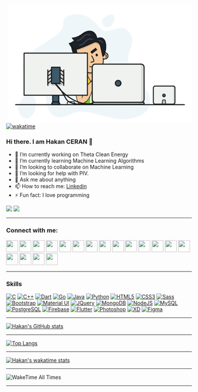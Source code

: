 <!--
  -- Author: Hakan CERAN
  -- Date: 24.11.2022
  -- Content: Github HomePage
  -->

<img align="right" alt="GIF" src="1_zVnWJtyGOX_kUIDm6ccCfQ.gif" width="500" height="320" />

[![wakatime](https://wakatime.com/badge/user/3c7a50f7-fbe6-44cd-bb8b-623bd7ce08b2.svg)](https://wakatime.com/@3c7a50f7-fbe6-44cd-bb8b-623bd7ce08b2)


### Hi there. I am Hakan CERAN 👋

- 🔭 I’m currently working on Theta Clean Energy
- 🌱 I’m currently learning Machine Learning Algorithms
- 👯 I’m looking to collaborate on Machine Learning
- 🤔 I’m looking for help with PIV.
- 💬 Ask me about anything
- 📫 How to reach me: [Linkedin](https://www.linkedin.com/in/hakanceran/)
- ⚡ Fun fact: I love programming

<a href="https://www.twitter.com/hakanceran64" target="_blank" rel="noreferrer">
<img src="https://img.shields.io/twitter/follow/hakanceran64?logo=twitter&style=for-the-badge&color=0891b2&labelColor=1c1917" /></a>

<a href="https://www.github.com/hakanceran64" target="_blank" rel="noreferrer">
<img src="https://img.shields.io/github/followers/hakanceran64?logo=github&style=for-the-badge&color=0891b2&labelColor=1c1917" /></a>

<!--
<a href="https://www.twitch.tv/hakanceran" target="_blank" rel="noreferrer">
<img src="https://img.shields.io/twitch/status/hakanceran?logo=twitchsx&style=for-the-badge&color=0891b2&labelColor=1c1917&label=TWITCH+STATUS" /></a>
-->

<br>

---

### Connect with me:

<p align="left">
  <a href="https://www.behance.com/hakanceran" target="_blank" rel="noreferrer">
    <img src="https://raw.githubusercontent.com/danielcranney/readme-generator/main/public/icons/socials/behance.svg" width="32" height="32" /></a>
  <a href="https://www.codepen.io/hakanceran" target="_blank" rel="noreferrer">
    <img src="https://raw.githubusercontent.com/danielcranney/readme-generator/main/public/icons/socials/codepen-dark.svg" width="32" height="32" /></a>
  <a href="https://codesandbox.io/u/hakanceran" target="_blank" rel="noreferrer">
    <img src="https://raw.githubusercontent.com/danielcranney/readme-generator/main/public/icons/socials/codesandbox-dark.svg" width="32" height="32" /></a>
  <a href="https://www.dev.to/hakanceran" target="_blank" rel="noreferrer">
    <img src="https://raw.githubusercontent.com/danielcranney/readme-generator/main/public/icons/socials/devdotto-dark.svg" width="32" height="32" /></a>
  <a href="https://discord.com/users/hakanceran#1544" target="_blank" rel="noreferrer">
    <img src="https://raw.githubusercontent.com/danielcranney/readme-generator/main/public/icons/socials/discord.svg" width="32" height="32" /></a>
  <a href="https://www.dribbble.com/hakanceran" target="_blank" rel="noreferrer">
    <img src="https://raw.githubusercontent.com/danielcranney/readme-generator/main/public/icons/socials/dribbble.svg" width="32" height="32" /></a>
  <a href="https://www.facebook.com/hakanceran64" target="_blank" rel="noreferrer">
    <img src="https://raw.githubusercontent.com/danielcranney/readme-generator/main/public/icons/socials/facebook.svg" width="32" height="32" /></a>
  <a href="https://www.github.com/hakanceran64" target="_blank" rel="noreferrer">
    <img src="https://raw.githubusercontent.com/danielcranney/readme-generator/main/public/icons/socials/github-dark.svg" width="32" height="32" /></a>
  <a href="https://hakanceran.hashnode.dev" target="_blank" rel="noreferrer">
    <img src="https://raw.githubusercontent.com/danielcranney/readme-generator/main/public/icons/socials/hashnode.svg" width="32" height="32" /></a>
  <a href="http://www.instagram.com/muhendis.okur" target="_blank" rel="noreferrer">
    <img src="https://raw.githubusercontent.com/danielcranney/readme-generator/main/public/icons/socials/instagram.svg" width="32" height="32" /></a>
  <a href="https://www.linkedin.com/in/hakanceran" target="_blank" rel="noreferrer">
    <img src="https://raw.githubusercontent.com/danielcranney/readme-generator/main/public/icons/socials/linkedin.svg" width="32" height="32" /></a>
  <a href="https://www.polywork.com/hakanceran" target="_blank" rel="noreferrer">
    <img src="https://raw.githubusercontent.com/danielcranney/readme-generator/main/public/icons/socials/polywork.svg" width="32" height="32" /></a>
  <a href="http://hakanceran.medium.com" target="_blank" rel="noreferrer">
    <img src="https://raw.githubusercontent.com/danielcranney/readme-generator/main/public/icons/socials/medium-dark.svg" width="32" height="32" /></a>
  <a href="https://hakanceran.com.tr" target="_blank" rel="noreferrer">
    <img src="https://raw.githubusercontent.com/danielcranney/readme-generator/main/public/icons/socials/rss.svg" width="32" height="32" /></a>
  <a href="https://www.stackoverflow.com/users/8529368/hakanceran" target="_blank" rel="noreferrer">
    <img src="https://raw.githubusercontent.com/danielcranney/readme-generator/main/public/icons/socials/stackoverflow.svg" width="32" height="32" /></a>
  <a href="https://www.twitter.com/hakanceran64" target="_blank" rel="noreferrer">
    <img src="https://raw.githubusercontent.com/danielcranney/readme-generator/main/public/icons/socials/twitter.svg" width="32" height="32" /></a>
  <a href="https://www.youtube.com/@hakanceran64" target="_blank" rel="noreferrer">
    <img src="https://raw.githubusercontent.com/danielcranney/readme-generator/main/public/icons/socials/youtube.svg" width="32" height="32" /></a>
  <a href="https://www.twitch.tv/hakanceran" target="_blank" rel="noreferrer">
    <img src="https://raw.githubusercontent.com/danielcranney/readme-generator/main/public/icons/socials/twitch.svg" width="32" height="32" /></a>
</p>

---

### Skills

<p align="left">
<a href="https://docs.microsoft.com/en-us/cpp/?view=msvc-170" target="_blank" rel="noreferrer"><img src="https://raw.githubusercontent.com/danielcranney/readme-generator/main/public/icons/skills/c-colored.svg" width="36" height="36" alt="C" /></a>
<a href="https://docs.microsoft.com/en-us/cpp/?view=msvc-170" target="_blank" rel="noreferrer"><img src="https://raw.githubusercontent.com/danielcranney/readme-generator/main/public/icons/skills/cplusplus-colored.svg" width="36" height="36" alt="C++" /></a>
<a href="https://dart.dev/" target="_blank" rel="noreferrer"><img src="https://raw.githubusercontent.com/danielcranney/readme-generator/main/public/icons/skills/dart-colored.svg" width="36" height="36" alt="Dart" /></a>
<a href="https://go.dev/doc/" target="_blank" rel="noreferrer"><img src="https://raw.githubusercontent.com/danielcranney/readme-generator/main/public/icons/skills/go-colored.svg" width="36" height="36" alt="Go" /></a>
<a href="https://www.oracle.com/java/" target="_blank" rel="noreferrer"><img src="https://raw.githubusercontent.com/danielcranney/readme-generator/main/public/icons/skills/java-colored.svg" width="36" height="36" alt="Java" /></a>
<a href="https://www.python.org/" target="_blank" rel="noreferrer"><img src="https://raw.githubusercontent.com/danielcranney/readme-generator/main/public/icons/skills/python-colored.svg" width="36" height="36" alt="Python" /></a>
<a href="https://developer.mozilla.org/en-US/docs/Glossary/HTML5" target="_blank" rel="noreferrer"><img src="https://raw.githubusercontent.com/danielcranney/readme-generator/main/public/icons/skills/html5-colored.svg" width="36" height="36" alt="HTML5" /></a>
<a href="https://www.w3.org/TR/CSS/#css" target="_blank" rel="noreferrer"><img src="https://raw.githubusercontent.com/danielcranney/readme-generator/main/public/icons/skills/css3-colored.svg" width="36" height="36" alt="CSS3" /></a>
<a href="https://sass-lang.com/" target="_blank" rel="noreferrer"><img src="https://raw.githubusercontent.com/danielcranney/readme-generator/main/public/icons/skills/sass-colored.svg" width="36" height="36" alt="Sass" /></a>
<a href="https://getbootstrap.com/" target="_blank" rel="noreferrer"><img src="https://raw.githubusercontent.com/danielcranney/readme-generator/main/public/icons/skills/bootstrap-colored.svg" width="36" height="36" alt="Bootstrap" /></a>
<a href="https://mui.com/" target="_blank" rel="noreferrer"><img src="https://raw.githubusercontent.com/danielcranney/readme-generator/main/public/icons/skills/materialui-colored.svg" width="36" height="36" alt="Material UI" /></a>
<a href="https://jquery.com/" target="_blank" rel="noreferrer"><img src="https://raw.githubusercontent.com/danielcranney/readme-generator/main/public/icons/skills/jquery-colored.svg" width="36" height="36" alt="JQuery" /></a>
<a href="https://www.mongodb.com/" target="_blank" rel="noreferrer"><img src="https://raw.githubusercontent.com/danielcranney/readme-generator/main/public/icons/skills/mongodb-colored.svg" width="36" height="36" alt="MongoDB" /></a>
<a href="https://nodejs.org/en/" target="_blank" rel="noreferrer"><img src="https://raw.githubusercontent.com/danielcranney/readme-generator/main/public/icons/skills/nodejs-colored.svg" width="36" height="36" alt="NodeJS" /></a>
<a href="https://www.mysql.com/" target="_blank" rel="noreferrer"><img src="https://raw.githubusercontent.com/danielcranney/readme-generator/main/public/icons/skills/mysql-colored.svg" width="36" height="36" alt="MySQL" /></a>
<a href="https://www.postgresql.org/" target="_blank" rel="noreferrer"><img src="https://raw.githubusercontent.com/danielcranney/readme-generator/main/public/icons/skills/postgresql-colored.svg" width="36" height="36" alt="PostgreSQL" /></a>
<a href="https://firebase.google.com/" target="_blank" rel="noreferrer"><img src="https://raw.githubusercontent.com/danielcranney/readme-generator/main/public/icons/skills/firebase-colored.svg" width="36" height="36" alt="Firebase" /></a>
<a href="https://flutter.dev/" target="_blank" rel="noreferrer"><img src="https://raw.githubusercontent.com/danielcranney/readme-generator/main/public/icons/skills/flutter-colored.svg" width="36" height="36" alt="Flutter" /></a>
<a href="https://www.adobe.com/uk/products/photoshop.html" target="_blank" rel="noreferrer"><img src="https://raw.githubusercontent.com/danielcranney/readme-generator/main/public/icons/skills/photoshop-colored-dark.svg" width="36" height="36" alt="Photoshop" /></a>
<a href="https://www.adobe.com/uk/products/xd.html" target="_blank" rel="noreferrer"><img src="https://raw.githubusercontent.com/danielcranney/readme-generator/main/public/icons/skills/xd-colored-dark.svg" width="36" height="36" alt="XD" /></a>
<a href="https://www.figma.com/" target="_blank" rel="noreferrer"><img src="https://raw.githubusercontent.com/danielcranney/readme-generator/main/public/icons/skills/figma-colored.svg" width="36" height="36" alt="Figma" /></a>
</p>

---

[![Hakan's GitHub stats](https://github-readme-stats.vercel.app/api?username=hakanceran64&theme=tokyonight)](https://github.com/anuraghazra/github-readme-stats)

---

[![Top Langs](https://github-readme-stats.vercel.app/api/top-langs/?username=hakanceran64)](https://github.com/anuraghazra/github-readme-stats)

---

[![Hakan's wakatime stats](https://github-readme-stats.vercel.app/api/wakatime?username=hakanceran)](https://github.com/anuraghazra/github-readme-stats)

---

<img alt="WakeTime All Times" src="https://wakatime.com/share/@hakanceran/36cd5f45-9fca-4c4d-a1e1-5a60e6185e26.png" width="800px" height="600px">

---
